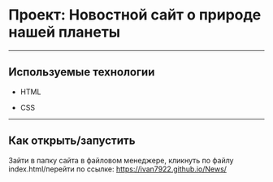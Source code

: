 # Проект: Новостной сайт о природе нашей планеты

---

## Используемые технологии

* HTML

* CSS

---

## Как открыть/запустить

Зайти в папку сайта в файловом менеджере, кликнуть по файлу index.html/перейти по ссылке: <https://ivan7922.github.io/News/>
